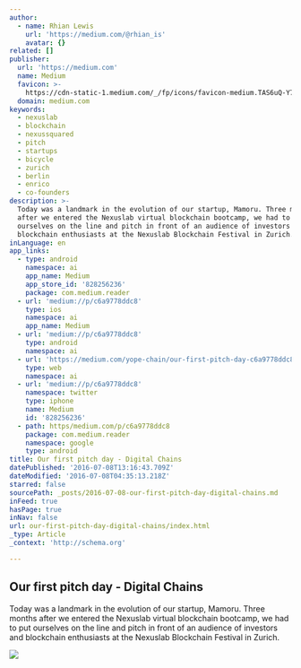 ```yaml
---
author:
  - name: Rhian Lewis
    url: 'https://medium.com/@rhian_is'
    avatar: {}
related: []
publisher:
  url: 'https://medium.com'
  name: Medium
  favicon: >-
    https://cdn-static-1.medium.com/_/fp/icons/favicon-medium.TAS6uQ-Y7kcKgi0xjcYHXw.ico
  domain: medium.com
keywords:
  - nexuslab
  - blockchain
  - nexussquared
  - pitch
  - startups
  - bicycle
  - zurich
  - berlin
  - enrico
  - co-founders
description: >-
  Today was a landmark in the evolution of our startup, Mamoru. Three months
  after we entered the Nexuslab virtual blockchain bootcamp, we had to put
  ourselves on the line and pitch in front of an audience of investors and
  blockchain enthusiasts at the Nexuslab Blockchain Festival in Zurich.
inLanguage: en
app_links:
  - type: android
    namespace: ai
    app_name: Medium
    app_store_id: '828256236'
    package: com.medium.reader
  - url: 'medium://p/c6a9778ddc8'
    type: ios
    namespace: ai
    app_name: Medium
  - url: 'medium://p/c6a9778ddc8'
    type: android
    namespace: ai
  - url: 'https://medium.com/yope-chain/our-first-pitch-day-c6a9778ddc8'
    type: web
    namespace: ai
  - url: 'medium://p/c6a9778ddc8'
    namespace: twitter
    type: iphone
    name: Medium
    id: '828256236'
  - path: https/medium.com/p/c6a9778ddc8
    package: com.medium.reader
    namespace: google
    type: android
title: Our first pitch day - Digital Chains
datePublished: '2016-07-08T13:16:43.709Z'
dateModified: '2016-07-08T04:35:13.218Z'
starred: false
sourcePath: _posts/2016-07-08-our-first-pitch-day-digital-chains.md
inFeed: true
hasPage: true
inNav: false
url: our-first-pitch-day-digital-chains/index.html
_type: Article
_context: 'http://schema.org'

---
```

<article style=""><h1>Our first pitch day - Digital Chains</h1><p>Today was a landmark in the evolution of our startup, Mamoru. Three months after we entered the Nexuslab virtual blockchain bootcamp, we had to put ourselves on the line and pitch in front of an audience of investors and blockchain enthusiasts at the Nexuslab Blockchain Festival in Zurich.</p><img src="https://cdn-images-1.medium.com/max/1200/1*xlTRm5IOnT_NR0p3TLwsyA.jpeg" /></article>